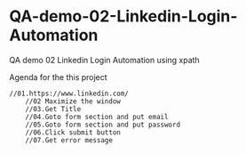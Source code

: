 # QA-demo-02-Linkedin-Login-Automation
QA demo 02 Linkedin Login Automation using xpath 

Agenda for the this project

    //01.https://www.linkedin.com/
		//02 Maximize the window
		//03.Get Title
		//04.Goto form section and put email
		//05.Goto form section and put password
		//06.Click submit button
		//07.Get error message
